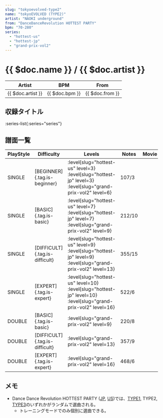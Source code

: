 ```yaml
---
slug: "tokyoevolved-type2"
name: "tokyoEVOLVED (TYPE2)"
artist: "NAOKI underground"
from: "DanceDanceRevolution HOTTEST PARTY"
bpm: "70-280"
series:
  - "hottest-us"
  - "hottest-jp"
  - "grand-prix-vol2"
---
```


# {{ $doc.name }} / {{ $doc.artist }}

|Artist|BPM|From|
|------|---|----|
|{{ $doc.artist }}|{{ $doc.bpm }}|{{ $doc.from }}|

## 収録タイトル

:series-list{:series="series"}

## 譜面一覧

|PlayStyle|Difficulty|Levels|Notes|Movie|
|---------|----------|------|-----|-----|
|SINGLE|[BEGINNER]{.tag.is-beginner}|<div class="field is-grouped is-grouped-multiline"> :level{slug="hottest-us" level=3} :level{slug="hottest-jp" level=3} :level{slug="grand-prix-vol2" level=6}</div>|107/3||
|SINGLE|[BASIC]{.tag.is-basic}|<div class="field is-grouped is-grouped-multiline"> :level{slug="hottest-us" level=7} :level{slug="hottest-jp" level=7} :level{slug="grand-prix-vol2" level=9}</div>|212/10||
|SINGLE|[DIFFICULT]{.tag.is-difficult}|<div class="field is-grouped is-grouped-multiline"> :level{slug="hottest-us" level=9} :level{slug="hottest-jp" level=9} :level{slug="grand-prix-vol2" level=13}</div>|355/15||
|SINGLE|[EXPERT]{.tag.is-expert}|<div class="field is-grouped is-grouped-multiline"> :level{slug="hottest-us" level=10} :level{slug="hottest-jp" level=10} :level{slug="grand-prix-vol2" level=16}</div>|522/6||
|DOUBLE|[BASIC]{.tag.is-basic}|<div class="field is-grouped is-grouped-multiline"> :level{slug="grand-prix-vol2" level=9}</div>|220/8||
|DOUBLE|[DIFFICULT]{.tag.is-difficult}|<div class="field is-grouped is-grouped-multiline"> :level{slug="grand-prix-vol2" level=13}</div>|357/9||
|DOUBLE|[EXPERT]{.tag.is-expert}|<div class="field is-grouped is-grouped-multiline"> :level{slug="grand-prix-vol2" level=16}</div>|468/6||

## メモ

- Dance Dance Revolution HOTTEST PARTY ([JP](/series/hottest-jp), [US](/series/hottest-us))では、[TYPE1](/songs/tokyoevolved-type1), TYPE2, [TYPE3](/songs/tokyoevolved-type3)のいずれかがランダムで選曲される。
  - トレーニングモードでのみ個別に選曲できる。
